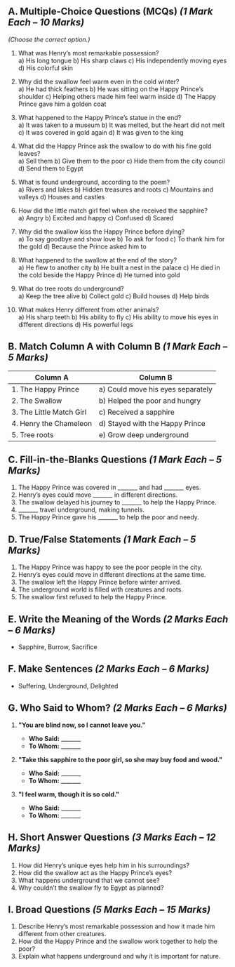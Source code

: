 ## **A. Multiple-Choice Questions (MCQs)** *(1 Mark Each – 10 Marks)*  
*(Choose the correct option.)*  

1. What was Henry’s most remarkable possession?  
   a) His long tongue     b) His sharp claws
   c) His independently moving eyes     d) His colorful skin  

3. Why did the swallow feel warm even in the cold winter?  
   a) He had thick feathers     b) He was sitting on the Happy Prince’s shoulder     c) Helping others made him feel warm inside     d) The Happy Prince gave him a golden coat  

4. What happened to the Happy Prince’s statue in the end?  
   a) It was taken to a museum     b) It was melted, but the heart did not melt     c) It was covered in gold again     d) It was given to the king  

5. What did the Happy Prince ask the swallow to do with his fine gold leaves?  
   a) Sell them     b) Give them to the poor     c) Hide them from the city council     d) Send them to Egypt  

6. What is found underground, according to the poem?  
   a) Rivers and lakes     b) Hidden treasures and roots     c) Mountains and valleys     d) Houses and castles  

7. How did the little match girl feel when she received the sapphire?  
   a) Angry     b) Excited and happy     c) Confused     d) Scared  

8. Why did the swallow kiss the Happy Prince before dying?  
   a) To say goodbye and show love     b) To ask for food     c) To thank him for the gold     d) Because the Prince asked him to  

9. What happened to the swallow at the end of the story?  
   a) He flew to another city     b) He built a nest in the palace     c) He died in the cold beside the Happy Prince     d) He turned into gold  

10. What do tree roots do underground?  
   a) Keep the tree alive     b) Collect gold      c) Build houses     d) Help birds  

11. What makes Henry different from other animals?  
    a) His sharp teeth      b) His ability to fly      c) His ability to move his eyes in different directions      d) His powerful legs  
 
## **B. Match Column A with Column B** *(1 Mark Each – 5 Marks)*  

| **Column A**                  | **Column B**                       |  
|--------------------------------|-----------------------------------|  
| 1. The Happy Prince           | a) Could move his eyes separately |  
| 2. The Swallow                | b) Helped the poor and hungry    |  
| 3. The Little Match Girl      | c) Received a sapphire           |  
| 4. Henry the Chameleon        | d) Stayed with the Happy Prince  |  
| 5. Tree roots                 | e) Grow deep underground         |  
 
## **C. Fill-in-the-Blanks Questions** *(1 Mark Each – 5 Marks)*  

1. The Happy Prince was covered in _______ and had _______ eyes.  
2. Henry’s eyes could move _______ in different directions.  
3. The swallow delayed his journey to _______ to help the Happy Prince.  
4. _______ travel underground, making tunnels.  
5. The Happy Prince gave his _______ to help the poor and needy.  
 
## **D. True/False Statements** *(1 Mark Each – 5 Marks)*  

1. The Happy Prince was happy to see the poor people in the city.
2. Henry’s eyes could move in different directions at the same time.
3. The swallow left the Happy Prince before winter arrived.
4. The underground world is filled with creatures and roots.
5. The swallow first refused to help the Happy Prince.  

## **E. Write the Meaning of the Words** *(2 Marks Each – 6 Marks)*  

- Sapphire, Burrow, Sacrifice  

## **F. Make Sentences** *(2 Marks Each – 6 Marks)*  

- Suffering, Underground, Delighted  

## **G. Who Said to Whom?** *(2 Marks Each – 6 Marks)*  

1. **"You are blind now, so I cannot leave you."**  
   - **Who Said:** _______  
   - **To Whom:** _______  

2. **"Take this sapphire to the poor girl, so she may buy food and wood."**  
   - **Who Said:** _______  
   - **To Whom:** _______  

3. **"I feel warm, though it is so cold."**  
   - **Who Said:** _______  
   - **To Whom:** _______  

## **H. Short Answer Questions** *(3 Marks Each – 12 Marks)*  

1. How did Henry’s unique eyes help him in his surroundings?  
2. How did the swallow act as the Happy Prince’s eyes?  
3. What happens underground that we cannot see?  
4. Why couldn’t the swallow fly to Egypt as planned?  

## **I. Broad Questions** *(5 Marks Each – 15 Marks)*  

1. Describe Henry’s most remarkable possession and how it made him different from other creatures.  
2. How did the Happy Prince and the swallow work together to help the poor?  
3. Explain what happens underground and why it is important for nature.  
